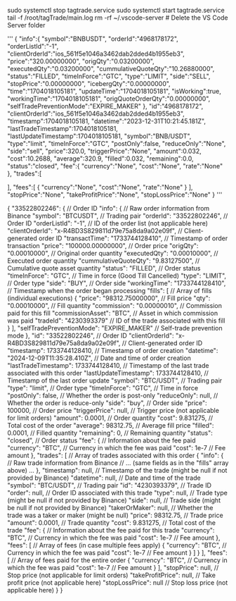 sudo systemctl stop tagtrade.service
sudo systemctl start tagtrade.service
tail -f /root/tagTrade/main.log
rm -rf ~/.vscode-server  # Delete the VS Code Server folder


'''
{
   "info":{
      "symbol":"BNBUSDT",
      "orderId":"4968178172",
      "orderListId":"-1",
      "clientOrderId":"ios_561f5e1046a3462dab2dded4b1955eb3",
      "price":"320.00000000",
      "origQty":"0.03200000",
      "executedQty":"0.03200000",
      "cummulativeQuoteQty":"10.26880000",
      "status":"FILLED",
      "timeInForce":"GTC",
      "type":"LIMIT",
      "side":"SELL",
      "stopPrice":"0.00000000",
      "icebergQty":"0.00000000",
      "time":"1704018105181",
      "updateTime":"1704018105181",
      "isWorking":true,
      "workingTime":"1704018105181",
      "origQuoteOrderQty":"0.00000000",
      "selfTradePreventionMode":"EXPIRE_MAKER"
   },
   "id":"4968178172",
   "clientOrderId":"ios_561f5e1046a3462dab2dded4b1955eb3",
   "timestamp":1704018105181,
   "datetime":"2023-12-31T10:21:45.181Z",
   "lastTradeTimestamp":1704018105181,
   "lastUpdateTimestamp":1704018105181,
   "symbol":"BNB/USDT",
   "type":"limit",
   "timeInForce":"GTC",
   "postOnly":false,
   "reduceOnly":"None",
   "side":"sell",
   "price":320.0,
   "triggerPrice":"None",
   "amount":0.032,
   "cost":10.2688,
   "average":320.9,
   "filled":0.032,
   "remaining":0.0,
   "status":"closed",
   "fee":{
      "currency":"None",
      "cost":"None",
      "rate":"None"
   },
   "trades":[
      
   ],
   "fees":[
      {
         "currency":"None",
         "cost":"None",
         "rate":"None"
      }
   ],
   "stopPrice":"None",
   "takeProfitPrice":"None",
   "stopLossPrice":"None"
}
'''


{
  "33522802246": {  // Order ID
    "info": {  // Raw order information from Binance
      "symbol": "BTCUSDT",  // Trading pair
      "orderId": "33522802246",  // Order ID
      "orderListId": "-1",  // ID of the order list (not applicable here)
      "clientOrderId": "x-R4BD3S829811d79e75a8da9a02e09f",  // Client-generated order ID
      "transactTime": "1733744128410",  // Timestamp of order transaction
      "price": "100000.00000000",  // Order price
      "origQty": "0.00010000",  // Original order quantity
      "executedQty": "0.00010000",  // Executed order quantity
      "cummulativeQuoteQty": "9.83127500",  // Cumulative quote asset quantity
      "status": "FILLED",  // Order status
      "timeInForce": "GTC",  // Time in force (Good Till Cancelled)
      "type": "LIMIT",  // Order type
      "side": "BUY",  // Order side
      "workingTime": "1733744128410",  // Timestamp when the order began processing
      "fills": [  // Array of fills (individual executions)
        {
          "price": "98312.75000000",  // Fill price
          "qty": "0.00010000",  // Fill quantity
          "commission": "0.00000010",  // Commission paid for this fill
          "commissionAsset": "BTC",  // Asset in which commission was paid
          "tradeId": "4230393379"  // ID of the trade associated with this fill
        }
      ],
      "selfTradePreventionMode": "EXPIRE_MAKER"  // Self-trade prevention mode
    },
    "id": "33522802246",  // Order ID
    "clientOrderId": "x-R4BD3S829811d79e75a8da9a02e09f",  // Client-generated order ID
    "timestamp": 1733744128410,  // Timestamp of order creation
    "datetime": "2024-12-09T11:35:28.410Z",  // Date and time of order creation
    "lastTradeTimestamp": 1733744128410,  // Timestamp of the last trade associated with this order
    "lastUpdateTimestamp": 1733744128410,  // Timestamp of the last order update
    "symbol": "BTC/USDT",  // Trading pair
    "type": "limit",  // Order type
    "timeInForce": "GTC",  // Time in force
    "postOnly": false,  // Whether the order is post-only
    "reduceOnly": null,  // Whether the order is reduce-only
    "side": "buy",  // Order side
    "price": 100000,  // Order price
    "triggerPrice": null,  // Trigger price (not applicable for limit orders)
    "amount": 0.0001,  // Order quantity
    "cost": 9.831275,  // Total cost of the order
    "average": 98312.75,  // Average fill price
    "filled": 0.0001,  // Filled quantity
    "remaining": 0,  // Remaining quantity
    "status": "closed",  // Order status
    "fee": {  // Information about the fee paid
      "currency": "BTC",  // Currency in which the fee was paid
      "cost": 1e-7  // Fee amount
    },
    "trades": [  // Array of trades associated with this order
      {
        "info": {  // Raw trade information from Binance
          // ... (same fields as in the "fills" array above) ...
        },
        "timestamp": null,  // Timestamp of the trade (might be null if not provided by Binance)
        "datetime": null,  // Date and time of the trade
        "symbol": "BTC/USDT",  // Trading pair
        "id": "4230393379",  // Trade ID
        "order": null,  // Order ID associated with this trade
        "type": null,  // Trade type (might be null if not provided by Binance)
        "side": null,  // Trade side (might be null if not provided by Binance)
        "takerOrMaker": null,  // Whether the trade was a taker or maker (might be null)
        "price": 98312.75,  // Trade price
        "amount": 0.0001,  // Trade quantity
        "cost": 9.831275,  // Total cost of the trade
        "fee": {  // Information about the fee paid for this trade
          "currency": "BTC",  // Currency in which the fee was paid
          "cost": 1e-7  // Fee amount
        },
        "fees": [  // Array of fees (in case multiple fees apply)
          {
            "currency": "BTC",  // Currency in which the fee was paid
            "cost": 1e-7  // Fee amount
          }
        ]
      }
    ],
    "fees": [  // Array of fees paid for the entire order
      {
        "currency": "BTC",  // Currency in which the fee was paid
        "cost": 1e-7  // Fee amount
      }
    ],
    "stopPrice": null,  // Stop price (not applicable for limit orders)
    "takeProfitPrice": null,  // Take profit price (not applicable here)
    "stopLossPrice": null  // Stop loss price (not applicable here)
  }
}